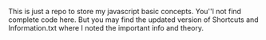 This is just a repo to store my javascript basic concepts. You''l not find complete code here. But you may find the updated version of Shortcuts and Information.txt where I noted the important info and theory. 
